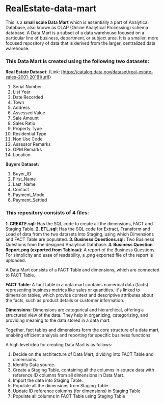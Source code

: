 # RealEstate-data-mart

This is a **small scale Data Mart** which is essentially a part of Analytical Database, also known as OLAP (Online Analytical Processing) schema database. A Data Mart is a subset of a data warehouse focused on a particular line of business, department, or subject area. It is a smaller, more focused repository of data that is derived from the larger, centralized data warehouse.

### This Data Mart is created using the following two datasets:

**Real Estate Dataset:** (Link: [https://catalog.data.gov/dataset/real-estate-sales-2001-2018](url))
1. Serial Number
2. List Year
3. Date Recorded
4. Town
5. Address
6. Assessed Value
7. Sale Amount
8. Sales Ratio
9. Property Type
10. Residential Type
11. Non Use Code
12. Assessor Remarks
13. OPM Remarks
14. Location

**Buyers Dataset:**
1. Buyer_ID
2. First_Name
3. Last_Name
4. Contact
5. Payment_Mode
6. Payment_Settled

### This repository consists of 4 files:
**1. CREATE.sql:** Has the SQL code to create all the dimensions, FACT and Staging Table.
**2. ETL.sql:** Has the SQL code for Extract, Transform and Load of data from the two datasets into Staging, using which Dimensions and FACT Table are populated.
**3. Business Questions.sql:** Two Business Questions from the designed Analytical Database.
**4. Business Question Report.png (exported from Tableau):** A report of the Business Questions. For simplicity and ease of readability, a .png exported file of the report is uploaded.

A Data Mart consists of a FACT Table and dimensions, which are connected to FACT Table.

**FACT Table:**
A fact table in a data mart contains numerical data (facts) representing business metrics like sales or quantities. It's linked to dimension tables, which provide context and descriptive attributes about the facts, such as product details or customer information.

**Dimensions:**
Dimensions are categorical and hierarchical, offering a structured view of the data. They help in organizing, categorizing, and providing meaning to the data stored in a data mart.

Together, fact tables and dimensions form the core structure of a data mart, enabling efficient analysis and reporting for specific business functions.

A high level idea for creating Data Mart is as follows:
1. Decide on the architecture of Data Mart, dividing into FACT Table and dimensions.
2. Identify Data source.
3. Create a Staging Table, containing all the columns in source data with reference ID columns from all dimensions in Data Mart.
4. Import the data into Staging Table.
5. Populate all the dimensions from Staging Table.
6. Update ID reference columns (for dimensions) in Staging Table
7. Populate all columns in FACT Table using Staging Table
